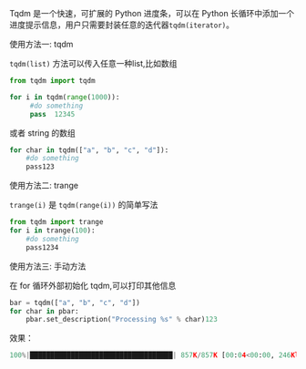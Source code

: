 Tqdm 是一个快速，可扩展的 Python 进度条，可以在 Python 长循环中添加一个进度提示信息，用户只需要封装任意的迭代器`tqdm(iterator)`。

使用方法一: tqdm

`tqdm(list)` 方法可以传入任意一种list,比如数组

```python
from tqdm import tqdm

for i in tqdm(range(1000)):  
     #do something
     pass  12345
```

或者 string 的数组

```python
for char in tqdm(["a", "b", "c", "d"]):
    #do something
    pass123
```

使用方法二: trange

`trange(i)` 是 `tqdm(range(i))` 的简单写法

```python
from tqdm import trange
for i in trange(100):
    #do something
    pass1234
```

使用方法三: 手动方法

在 for 循环外部初始化 tqdm,可以打印其他信息

```python
bar = tqdm(["a", "b", "c", "d"])
for char in pbar:
    pbar.set_description("Processing %s" % char)123
```

效果：

```python
100%|███████████████████████████████████| 857K/857K [00:04<00:00, 246Kloc/s]
```